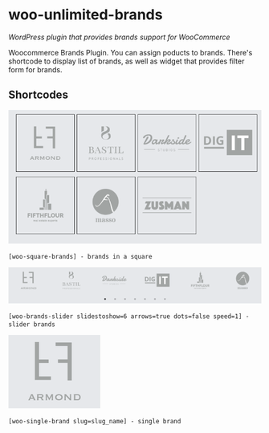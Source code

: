 # woo-unlimited-brands
*WordPress plugin that provides brands support for WooCommerce*

Woocommerce Brands Plugin. You can assign poducts to brands. There's shortcode to display list of brands, as well as widget that provides filter form for brands.

## Shortcodes

![Image alt](https://github.com/kazbekkadalashvili/woo-unlimited-brands/blob/master/screenshot%201.png)</br>
```
[woo-square-brands] - brands in a square
```

![Image alt](https://github.com/kazbekkadalashvili/woo-unlimited-brands/blob/master/screenshot%202.png)</br>
```
[woo-brands-slider slidestoshow=6 arrows=true dots=false speed=1] - slider brands
```

![Image alt](https://github.com/kazbekkadalashvili/woo-unlimited-brands/blob/master/screenshot%203.png)</br>
```
[woo-single-brand slug=slug_name] - single brand
```
